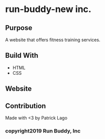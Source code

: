# run-buddy-new inc.

## Purpose
A website that offers fitness training services.

## Build With
* HTML
* CSS

## Website 


## Contribution
Made with <3 by Patrick Lago

### copyright2019 Run Buddy, Inc
